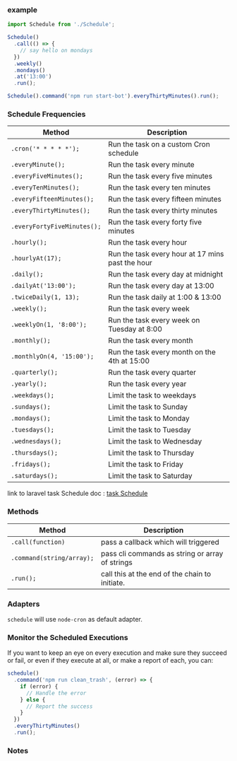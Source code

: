 ### example

```javascript
import Schedule from './Schedule';

Schedule()
  .call(() => {
    // say hello on mondays
  })
  .weekly()
  .mondays()
  .at('13:00')
  .run();

Schedule().command('npm run start-bot').everyThirtyMinutes().run();
```

### Schedule Frequencies

| Method                      | Description                                      |
| --------------------------- | ------------------------------------------------ |
| `.cron('* * * * *');`       | Run the task on a custom Cron schedule           |
| `.everyMinute();`           | Run the task every minute                        |
| `.everyFiveMinutes();`      | Run the task every five minutes                  |
| `.everyTenMinutes();`       | Run the task every ten minutes                   |
| `.everyFifteenMinutes();`   | Run the task every fifteen minutes               |
| `.everyThirtyMinutes();`    | Run the task every thirty minutes                |
| `.everyFortyFiveMinutes();` | Run the task every forty five minutes            |
| `.hourly();`                | Run the task every hour                          |
| `.hourlyAt(17);`            | Run the task every hour at 17 mins past the hour |
| `.daily();`                 | Run the task every day at midnight               |
| `.dailyAt('13:00');`        | Run the task every day at 13:00                  |
| `.twiceDaily(1, 13);`       | Run the task daily at 1:00 & 13:00               |
| `.weekly();`                | Run the task every week                          |
| `.weeklyOn(1, '8:00');`     | Run the task every week on Tuesday at 8:00       |
| `.monthly();`               | Run the task every month                         |
| `.monthlyOn(4, '15:00');`   | Run the task every month on the 4th at 15:00     |
| `.quarterly();`             | Run the task every quarter                       |
| `.yearly();`                | Run the task every year                          |
| `.weekdays();`              | Limit the task to weekdays                       |
| `.sundays();`               | Limit the task to Sunday                         |
| `.mondays();`               | Limit the task to Monday                         |
| `.tuesdays();`              | Limit the task to Tuesday                        |
| `.wednesdays();`            | Limit the task to Wednesday                      |
| `.thursdays();`             | Limit the task to Thursday                       |
| `.fridays();`               | Limit the task to Friday                         |
| `.saturdays();`             | Limit the task to Saturday                       |

link to laravel task Schedule doc : [task Schedule](https://laravel.com/docs/9.x/scheduling)

### Methods

| Method                    | Description                                     |
| ------------------------- | ----------------------------------------------- |
| `.call(function)`         | pass a callback which will triggered            |
| `.command(string/array);` | pass cli commands as string or array of strings |
| `.run();`                 | call this at the end of the chain to initiate.  |

### Adapters

`schedule` will use `node-cron` as default adapter.

### Monitor the Scheduled Executions

If you want to keep an eye on every execution and make sure they succeed or fail, or even if they execute at all, or make a report of each, you can:

```javascript
schedule()
  .command('npm run clean_trash', (error) => {
    if (error) {
      // Handle the error
    } else {
      // Report the success
    }
  })
  .everyThirtyMinutes()
  .run();
```

### Notes
